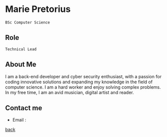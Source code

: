 # Marie Pretorius
`BSc Computer Science`
## Role
`Technical Lead`
## About Me

I am a back-end developer and cyber security
enthusiast, with a passion for coding innovative
solutions and expanding my knowledge in the field
of computer science. I am a hard worker and enjoy
solving complex problems. In my free time, I am an
avid musician, digital artist and reader.

## Contact me
- Email : 

[back](./README.md)